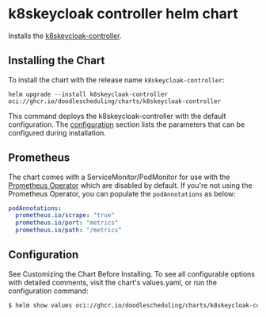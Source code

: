 # k8skeycloak controller helm chart

Installs the [k8skeycloak-controller](https://github.com/DoodleScheduling/k8skeycloak-controller).

## Installing the Chart

To install the chart with the release name `k8skeycloak-controller`:

```console
helm upgrade --install k8skeycloak-controller oci://ghcr.io/doodlescheduling/charts/k8skeycloak-controller
```

This command deploys the k8skeycloak-controller with the default configuration. The [configuration](#configuration) section lists the parameters that can be configured during installation.

## Prometheus

The chart comes with a ServiceMonitor/PodMonitor for use with the [Prometheus Operator](https://github.com/coreos/prometheus-operator) which are disabled by default.
If you're not using the Prometheus Operator, you can populate the `podAnnotations` as below:

```yaml
podAnnotations:
  prometheus.io/scrape: "true"
  prometheus.io/port: "metrics"
  prometheus.io/path: "/metrics"
```

## Configuration

See Customizing the Chart Before Installing. To see all configurable options with detailed comments, visit the chart's values.yaml, or run the configuration command:

```sh
$ helm show values oci://ghcr.io/doodlescheduling/charts/k8skeycloak-controller
```
